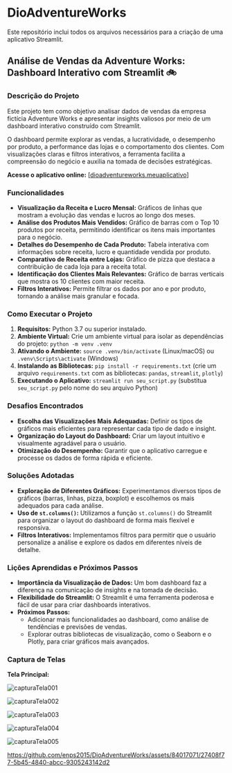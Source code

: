 # DioAdventureWorks
Este repositório inclui todos os arquivos necessários para a criação de uma aplicativo Streamlit.

## Análise de Vendas da Adventure Works: Dashboard Interativo com Streamlit 🚲

### Descrição do Projeto

Este projeto tem como objetivo analisar dados de vendas da empresa fictícia Adventure Works e apresentar insights valiosos por meio de um dashboard interativo construído com Streamlit. 

O dashboard permite explorar as vendas, a lucratividade, o desempenho por produto, a performance das lojas e o comportamento dos clientes. Com visualizações claras e filtros interativos, a ferramenta facilita a compreensão do negócio e auxilia na tomada de decisões estratégicas.

**Acesse o aplicativo online:** [[dioadventureworks.meuaplicativo](https://dioadventureworks.streamlit.app/)]

### Funcionalidades

- **Visualização da Receita e Lucro Mensal:** Gráficos de linhas que mostram a evolução das vendas e lucros ao longo dos meses.
- **Análise dos Produtos Mais Vendidos:** Gráfico de barras com o Top 10 produtos por receita, permitindo identificar os itens mais importantes para o negócio.
- **Detalhes do Desempenho de Cada Produto:** Tabela interativa com informações sobre receita, lucro e quantidade vendida por produto.
- **Comparativo de Receita entre Lojas:** Gráfico de pizza que destaca a contribuição de cada loja para a receita total.
- **Identificação dos Clientes Mais Relevantes:** Gráfico de barras verticais que mostra os 10 clientes com maior receita.
- **Filtros Interativos:**  Permite filtrar os dados por ano e por produto, tornando a análise mais granular e focada.

### Como Executar o Projeto

1. **Requisitos:** Python 3.7 ou superior instalado.
2. **Ambiente Virtual:**  Crie um ambiente virtual para isolar as dependências do projeto: `python -m venv .venv`
3. **Ativando o Ambiente:** `source .venv/bin/activate` (Linux/macOS) ou `.venv\Scripts\activate` (Windows)
4. **Instalando as Bibliotecas:** `pip install -r requirements.txt` (crie um arquivo `requirements.txt` com as bibliotecas: `pandas`, `streamlit`, `plotly`)
5. **Executando o Aplicativo:**  `streamlit run seu_script.py` (substitua `seu_script.py` pelo nome do seu arquivo Python)

### Desafios Encontrados

- **Escolha das Visualizações Mais Adequadas:**  Definir os tipos de gráficos mais eficientes para representar cada tipo de dado e insight.
- **Organização do Layout do Dashboard:**  Criar um layout intuitivo e visualmente agradável para o usuário.
- **Otimização do Desempenho:** Garantir que o aplicativo carregue e processe os dados de forma rápida e eficiente.

### Soluções Adotadas

- **Exploração de Diferentes Gráficos:**  Experimentamos diversos tipos de gráficos (barras, linhas, pizza, boxplot) e escolhemos os mais adequados para cada análise.
- **Uso de `st.columns()`:**  Utilizamos a função `st.columns()` do Streamlit para organizar o layout do dashboard de forma mais flexível e responsiva.
- **Filtros Interativos:** Implementamos filtros para permitir que o usuário personalize a análise e explore os dados em diferentes níveis de detalhe.

### Lições Aprendidas e Próximos Passos

- **Importância da Visualização de Dados:**  Um bom dashboard faz a diferença na comunicação de insights e na tomada de decisão.
- **Flexibilidade do Streamlit:** O Streamlit é uma ferramenta poderosa e fácil de usar para criar dashboards interativos.
- **Próximos Passos:** 
    - Adicionar mais funcionalidades ao dashboard, como análise de tendências e previsões de vendas.
    - Explorar outras bibliotecas de visualização, como o Seaborn e o Plotly, para criar gráficos mais avançados.

### Captura de Telas

**Tela Principal:**

![capturaTela001](https://github.com/enps2015/DioAdventureWorks/assets/84017071/bb9be90c-53f5-426c-8670-c6a515a4bd58)

![capturaTela002](https://github.com/enps2015/DioAdventureWorks/assets/84017071/98551077-6417-4aab-b6f4-8ca4d9fbe3d3)

![capturaTela003](https://github.com/enps2015/DioAdventureWorks/assets/84017071/d7c551ba-14da-472b-a991-244a3a77230e)

![capturaTela004](https://github.com/enps2015/DioAdventureWorks/assets/84017071/39daa91d-154c-4ae6-8010-f5747d23949a)

![capturaTela005](https://github.com/enps2015/DioAdventureWorks/assets/84017071/ed3fe239-4373-4ea8-9dcf-bc112d249b41)

https://github.com/enps2015/DioAdventureWorks/assets/84017071/27408f77-5b45-4840-abcc-9305243142d2



